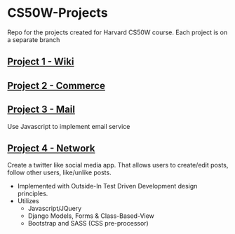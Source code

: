 # CS50W-Projects
Repo for the projects created for Harvard CS50W course. Each project is on a separate branch

## [Project 1 - Wiki](https://github.com/kevinbeirne1/CS50W-Projects/tree/Project_1-Wiki)

## [Project 2 - Commerce](https://github.com/kevinbeirne1/CS50W-Projects/tree/Project_2-Commerce)

## [Project 3 - Mail](https://github.com/kevinbeirne1/CS50W-Projects/tree/Project_3-Mail)
  Use Javascript to implement email service

## [Project 4 - Network](https://github.com/kevinbeirne1/CS50W-Projects/tree/Project_4-Network)
  Create a twitter like social media app. That allows users to create/edit posts, follow other users, like/unlike posts. 
  - Implemented with Outside-In Test Driven Development design principles.
  - Utilizes 
    - Javascript/JQuery
    - Django Models, Forms & Class-Based-View
    - Bootstrap and SASS (CSS pre-processor)
